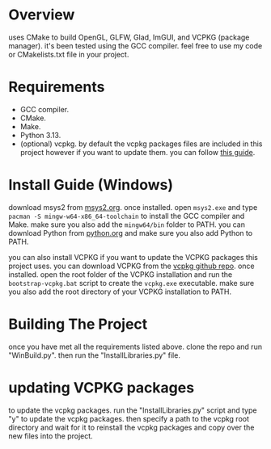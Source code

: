 # Overview
uses CMake to build OpenGL, GLFW, Glad, ImGUI, and VCPKG (package manager). it's been tested using the GCC compiler. feel free to use my code or CMakelists.txt file in your project.<br>

# Requirements
* GCC compiler.<br>
* CMake.<br>
* Make.<br>
* Python 3.13.<br>
* (optional) vcpkg. by default the vcpkg packages files are included in this project however if you want to update them. you can follow [this guide](https://github.com/DanishCraftYT/OpenGLCMake?tab=readme-ov-file#updating-glfw).<br>

# Install Guide (Windows)
download msys2 from [msys2.org](https://www.msys2.org/). once installed. open `msys2.exe` and type `pacman -S mingw-w64-x86_64-toolchain` to install the GCC compiler and Make. make sure you also add the `mingw64/bin` folder to PATH. you can download Python from [python.org](https://www.python.org/) and make sure you also add Python to PATH.<br>

you can also install VCPKG if you want to update the VCPKG packages this project uses. you can download VCPKG from the [vcpkg github repo](https://github.com/microsoft/vcpkg/releases). once installed. open the root folder of the VCPKG installation and run the `bootstrap-vcpkg.bat` script to create the `vcpkg.exe` executable. make sure you also add the root directory of your VCPKG installation to PATH.<br>

# Building The Project
once you have met all the requirements listed above. clone the repo and run "WinBuild.py". then run the "InstallLibraries.py" file.<br>

# updating VCPKG packages
to update the vcpkg packages. run the "InstallLibraries.py" script and type "y" to update the vcpkg packages. then specify a path to the vcpkg root directory and wait for it to reinstall the vcpkg packages and copy over the new files into the project.<br>

